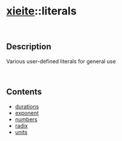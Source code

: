 # [xieite](./xieite.md)\:\:literals

&nbsp;

## Description
Various user-defined literals for general use

&nbsp;

## Contents
- [durations](./namespaces/literals/durations.md)
- [exponent](./namespaces/literals/exponent.md)
- [numbers](./namespaces/literals/numbers.md)
- [radix](./namespaces/literals/radix.md)
- [units](./namespaces/literals/units.md)
